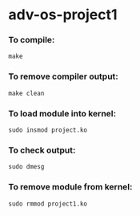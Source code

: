 # adv-os-project1

### To compile:
```make```

### To remove compiler output:
```make clean ```

### To load module into kernel:
```sudo insmod project.ko```

### To check output:
```sudo dmesg```

### To remove module from kernel:
```sudo rmmod project1.ko```